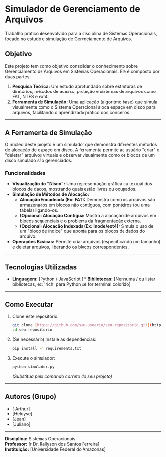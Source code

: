 #  Simulador de Gerenciamento de Arquivos

Trabalho prático desenvolvido para a disciplina de Sistemas Operacionais, focado no estudo e simulação de Gerenciamento de Arquivos.

##  Objetivo

Este projeto tem como objetivo consolidar o conhecimento sobre Gerenciamento de Arquivos em Sistemas Operacionais. Ele é composto por duas partes:

1.  **Pesquisa Teórica:** Um estudo aprofundado sobre estruturas de diretórios, métodos de acesso, proteção e sistemas de arquivos como FAT, NTFS e ext4.
2.  **Ferramenta de Simulação:** Uma aplicação (algoritmo base) que simula visualmente como o Sistema Operacional aloca espaço em disco para arquivos, facilitando o aprendizado prático dos conceitos.

---

##  A Ferramenta de Simulação

O núcleo deste projeto é um simulador que demonstra diferentes métodos de alocação de espaço em disco. A ferramenta permite ao usuário "criar" e "deletar" arquivos virtuais e observar visualmente como os blocos de um disco simulado são gerenciados.

### Funcionalidades

* **Visualização do "Disco":** Uma representação gráfica ou textual dos blocos de dados, mostrando quais estão livres ou ocupados.
* **Simulação de Métodos de Alocação:**
    * **Alocação Encadeada (Ex: FAT):** Demonstra como os arquivos são armazenados em blocos não contíguos, com ponteiros (ou uma tabela) ligando-os.
    * **(Opcional) Alocação Contígua:** Mostra a alocação de arquivos em blocos sequenciais e o problema da fragmentação externa.
    * **(Opcional) Alocação Indexada (Ex: Inode/ext4):** Simula o uso de um "bloco de índice" que aponta para os blocos de dados do arquivo.
* **Operações Básicas:** Permite criar arquivos (especificando um tamanho) e deletar arquivos, liberando os blocos correspondentes.

---

##  Tecnologias Utilizadas

* **Linguagem:** [Python / JavaScript ]  * **Bibliotecas:** [Nenhuma / ou listar bibliotecas, ex: 'rich' para Python se for terminal colorido]

---

##  Como Executar

1.  Clone este repositório:
    ```bash
    git clone [https://github.com/seu-usuario/seu-repositorio.git](https://github.com/seu-usuario/seu-repositorio.git)
    cd seu-repositorio
    ```

2.  (Se necessário) Instale as dependências:
    ```bash
    pip install -r requirements.txt
    ```

3.  Execute o simulador:
    ```bash
    python simulador.py
    ```
    *(Substitua pelo comando correto do seu projeto)*

---

##  Autores (Grupo)

* [ Arthur]
* [Heloyse]
* [Jean]
* [Juliano]

---

**Disciplina:** Sistemas Operacionais  
**Professor:** [r Dr. Rallyson dos Santos Ferreira]  
**Instituição:** [Universidade Federal do Amazonas]
